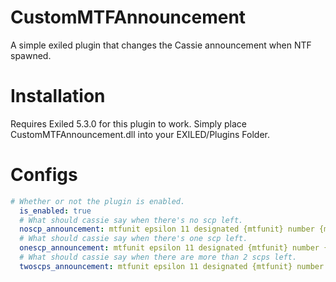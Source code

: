 # CustomMTFAnnouncement
A simple exiled plugin that changes the Cassie announcement when NTF spawned.

# Installation
Requires Exiled 5.3.0 for this plugin to work.
Simply place CustomMTFAnnouncement.dll into your EXILED/Plugins Folder.

# Configs
```yml
# Whether or not the plugin is enabled.
  is_enabled: true
  # What should cassie say when there's no scp left.
  noscp_announcement: mtfunit epsilon 11 designated {mtfunit} number {mtfnum} hasentered allremaining noscpsleft
  # What should cassie say when there's one scp left.
  onescp_announcement: mtfunit epsilon 11 designated {mtfunit} number {mtfnum} hasentered allremaining awaitingrecontainment {scpnum} scpsubject
  # What should cassie say when there are more than 2 scps left.
  twoscps_announcement: mtfunit epsilon 11 designated {mtfunit} number {mtfnum} hasentered allremaining awaitingrecontainment {scpnum} scpsubjects
  ```
